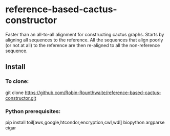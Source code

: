 # reference-based-cactus-constructor
Faster than an all-to-all alignment for constructing cactus graphs. Starts by aligning all sequences to the reference. All the sequences that align poorly (or not at all) to the reference are then re-aligned to all the non-reference sequence.

## Install
### To clone:
git clone https://github.com/Robin-Rounthwaite/reference-based-cactus-constructor.git
### Python prerequisites:
pip install toil[aws,google,htcondor,encryption,cwl,wdl] biopython argparse cigar 
